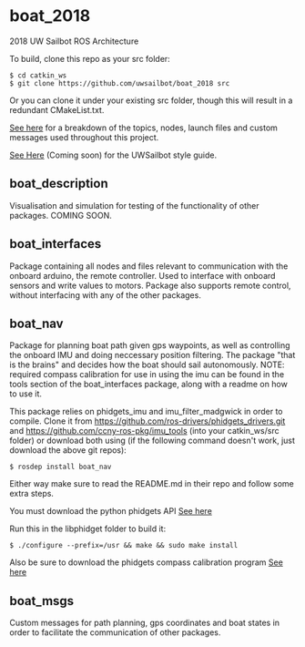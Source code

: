 # boat_2018
2018 UW Sailbot ROS Architecture

To build, clone this repo as your src folder:

	$ cd catkin_ws
	$ git clone https://github.com/uwsailbot/boat_2018 src

Or you can clone it under your existing src folder, though this will result in a redundant CMakeList.txt.


[See here](https://docs.google.com/spreadsheets/d/e/2PACX-1vRJPwn2XdzYAXsQpauvrPZ5q93W5B0C67GXXE5j3xL2SomwScCGoXGPIHMnfCvfF4DZ18LwXwg1yf4g/pubhtml) for a breakdown of the topics, nodes, launch files and custom messages used throughout this project.

[See Here]() (Coming soon) for the UWSailbot style guide.

## boat_description
Visualisation and simulation for testing of the functionality of other packages.  COMING SOON.

## boat_interfaces
Package containing all nodes and files relevant to communication with the onboard arduino, the remote controller.  Used to interface with onboard sensors and write values to motors.  Package also supports remote control, without interfacing with any of the other packages.

## boat_nav 
Package for planning boat path given gps waypoints, as well as controlling the onboard IMU and doing neccessary position filtering.  The package "that is the brains" and decides how the boat should sail autonomously.  NOTE: required compass calibration for use in using the imu can be found in the tools section of the boat_interfaces package, along with a readme on how to use it.

This package relies on phidgets_imu and imu_filter_madgwick in order to compile.  Clone it from https://github.com/ros-drivers/phidgets_drivers.git and https://github.com/ccny-ros-pkg/imu_tools (into your catkin_ws/src folder) or download both using (if the following command doesn't work, just download the above git repos):

	$ rosdep install boat_nav

Either way make sure to read the README.md in their repo and follow some extra steps.

You must download the python phidgets API [See here](https://www.phidgets.com/docs/Language_-_Python#Install_Phidget_Python_module_for_Linux)

Run this in the libphidget folder to build it:

	$ ./configure --prefix=/usr && make && sudo make install

Also be sure to download the phidgets compass calibration program [See here](https://www.phidgets.com/?tier=3&catid=10&pcid=8&prodid=32)

## boat_msgs
Custom messages for path planning, gps coordinates and boat states in order to facilitate the communication of other packages.
